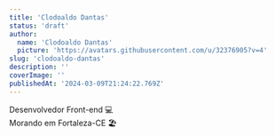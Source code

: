 ```yaml
---
title: 'Clodoaldo Dantas'
status: 'draft'
author:
  name: 'Clodoaldo Dantas'
  picture: 'https://avatars.githubusercontent.com/u/32376905?v=4'
slug: 'clodoaldo-dantas'
description: ''
coverImage: ''
publishedAt: '2024-03-09T21:24:22.769Z'
---
```


Desenvolvedor Front-end 💻\
Morando em Fortaleza-CE 🏖️